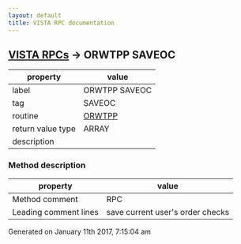 ```yaml
---
layout: default
title: VISTA RPC documentation
---
```




## [VISTA RPCs](TableOfContent.md) &#8594; ORWTPP SAVEOC 

 property | value 
--- | --- 
 label | ORWTPP SAVEOC
 tag | SAVEOC
 routine | [ORWTPP](http://code.osehra.org/dox/Routine_ORWTPP_source.html)
 return value type | ARRAY
 description | 


### Method description

 property | value 
--- | --- 
 Method comment | RPC
 Leading comment lines | save current user's order checks




 Generated on January 11th 2017, 7:15:04 am